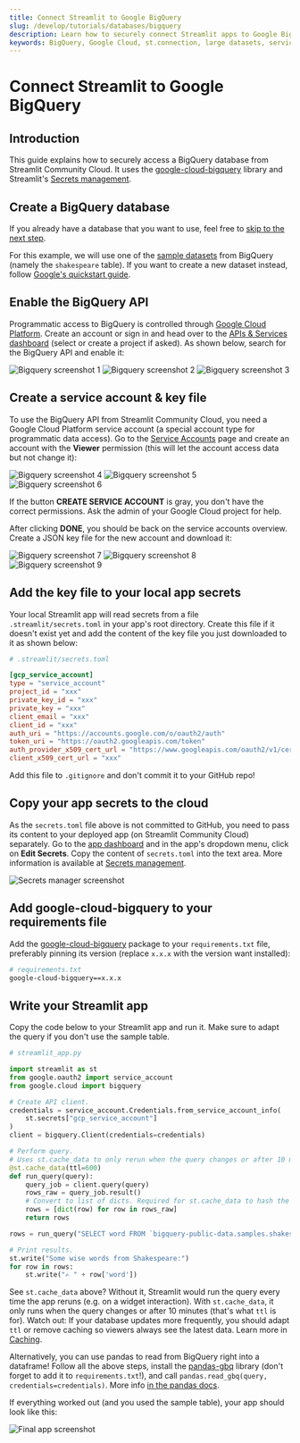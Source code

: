 ```yaml
---
title: Connect Streamlit to Google BigQuery
slug: /develop/tutorials/databases/bigquery
description: Learn how to securely connect Streamlit apps to Google BigQuery for querying large datasets using service account authentication and st.connection.
keywords: BigQuery, Google Cloud, st.connection, large datasets, service account, cloud database, data warehouse, secure connections, database tutorial
---
```


# Connect Streamlit to Google BigQuery

## Introduction

This guide explains how to securely access a BigQuery database from Streamlit Community Cloud. It uses the
[google-cloud-bigquery](https://googleapis.dev/python/bigquery/latest/index.html) library and
Streamlit's [Secrets management](/develop/concepts/connections/secrets-management).

## Create a BigQuery database

<Note>

If you already have a database that you want to use, feel free
to [skip to the next step](#enable-the-bigquery-api).

</Note>

For this example, we will use one of the [sample datasets](https://cloud.google.com/bigquery/public-data#sample_tables) from BigQuery (namely the `shakespeare` table). If you want to create a new dataset instead, follow [Google's quickstart guide](https://cloud.google.com/bigquery/docs/quickstarts/quickstart-web-ui).

## Enable the BigQuery API

Programmatic access to BigQuery is controlled through [Google Cloud Platform](https://cloud.google.com). Create an account or sign in and head over to the [APIs & Services dashboard](https://console.cloud.google.com/apis/dashboard) (select or create a project if asked). As shown below, search for the BigQuery API and enable it:

<Flex>
<Image alt="Bigquery screenshot 1" src="/images/databases/big-query-1.png" />
<Image alt="Bigquery screenshot 2" src="/images/databases/big-query-2.png" />
<Image alt="Bigquery screenshot 3" src="/images/databases/big-query-3.png" />
</Flex>

## Create a service account & key file

To use the BigQuery API from Streamlit Community Cloud, you need a Google Cloud Platform service account (a special account type for programmatic data access). Go to the [Service Accounts](https://console.cloud.google.com/iam-admin/serviceaccounts) page and create an account with the **Viewer** permission (this will let the account access data but not change it):

<Flex>
<Image alt="Bigquery screenshot 4" src="/images/databases/big-query-4.png" />
<Image alt="Bigquery screenshot 5" src="/images/databases/big-query-5.png" />
<Image alt="Bigquery screenshot 6" src="/images/databases/big-query-6.png" />
</Flex>

<Note>

If the button **CREATE SERVICE ACCOUNT** is gray, you don't have the correct permissions. Ask the
admin of your Google Cloud project for help.

</Note>

After clicking **DONE**, you should be back on the service accounts overview. Create a JSON key file for the new account and download it:

<Flex>
<Image alt="Bigquery screenshot 7" src="/images/databases/big-query-7.png" />
<Image alt="Bigquery screenshot 8" src="/images/databases/big-query-8.png" />
<Image alt="Bigquery screenshot 9" src="/images/databases/big-query-9.png" />
</Flex>

## Add the key file to your local app secrets

Your local Streamlit app will read secrets from a file `.streamlit/secrets.toml` in your app's root
directory. Create this file if it doesn't exist yet and add the content of the key file you just
downloaded to it as shown below:

```toml
# .streamlit/secrets.toml

[gcp_service_account]
type = "service_account"
project_id = "xxx"
private_key_id = "xxx"
private_key = "xxx"
client_email = "xxx"
client_id = "xxx"
auth_uri = "https://accounts.google.com/o/oauth2/auth"
token_uri = "https://oauth2.googleapis.com/token"
auth_provider_x509_cert_url = "https://www.googleapis.com/oauth2/v1/certs"
client_x509_cert_url = "xxx"
```

<Important>

Add this file to `.gitignore` and don't commit it to your GitHub repo!

</Important>

## Copy your app secrets to the cloud

As the `secrets.toml` file above is not committed to GitHub, you need to pass its content to your deployed app (on Streamlit Community Cloud) separately. Go to the [app dashboard](https://share.streamlit.io/) and in the app's dropdown menu, click on **Edit Secrets**. Copy the content of `secrets.toml` into the text area. More information is available at [Secrets management](/deploy/streamlit-community-cloud/deploy-your-app/secrets-management).

![Secrets manager screenshot](/images/databases/edit-secrets.png)

## Add google-cloud-bigquery to your requirements file

Add the [google-cloud-bigquery](https://googleapis.dev/python/bigquery/latest/index.html) package to your `requirements.txt` file, preferably pinning its version (replace `x.x.x` with the version want installed):

```bash
# requirements.txt
google-cloud-bigquery==x.x.x
```

## Write your Streamlit app

Copy the code below to your Streamlit app and run it. Make sure to adapt the query if you don't use the sample table.

```python
# streamlit_app.py

import streamlit as st
from google.oauth2 import service_account
from google.cloud import bigquery

# Create API client.
credentials = service_account.Credentials.from_service_account_info(
    st.secrets["gcp_service_account"]
)
client = bigquery.Client(credentials=credentials)

# Perform query.
# Uses st.cache_data to only rerun when the query changes or after 10 min.
@st.cache_data(ttl=600)
def run_query(query):
    query_job = client.query(query)
    rows_raw = query_job.result()
    # Convert to list of dicts. Required for st.cache_data to hash the return value.
    rows = [dict(row) for row in rows_raw]
    return rows

rows = run_query("SELECT word FROM `bigquery-public-data.samples.shakespeare` LIMIT 10")

# Print results.
st.write("Some wise words from Shakespeare:")
for row in rows:
    st.write("✍️ " + row['word'])
```

See `st.cache_data` above? Without it, Streamlit would run the query every time the app reruns (e.g. on a widget interaction). With `st.cache_data`, it only runs when the query changes or after 10 minutes (that's what `ttl` is for). Watch out: If your database updates more frequently, you should adapt `ttl` or remove caching so viewers always see the latest data. Learn more in [Caching](/develop/concepts/architecture/caching).

Alternatively, you can use pandas to read from BigQuery right into a dataframe! Follow all the above steps, install the [pandas-gbq](https://pandas-gbq.readthedocs.io/en/latest/index.html) library (don't forget to add it to `requirements.txt`!), and call `pandas.read_gbq(query, credentials=credentials)`. More info [in the pandas docs](https://pandas.pydata.org/docs/reference/api/pandas.read_gbq.html).

If everything worked out (and you used the sample table), your app should look like this:

![Final app screenshot](/images/databases/big-query-10.png)
